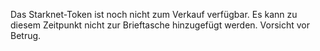 Das Starknet-Token ist noch nicht zum Verkauf verfügbar. Es kann zu diesem Zeitpunkt nicht zur Brieftasche hinzugefügt werden. Vorsicht vor Betrug.